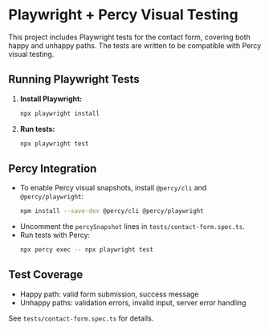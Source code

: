 # Playwright + Percy Visual Testing

This project includes Playwright tests for the contact form, covering both happy and unhappy paths. The tests are written to be compatible with Percy visual testing.

## Running Playwright Tests

1. **Install Playwright:**
   ```sh
   npx playwright install
   ```
2. **Run tests:**
   ```sh
   npx playwright test
   ```

## Percy Integration

- To enable Percy visual snapshots, install `@percy/cli` and `@percy/playwright`:
  ```sh
  npm install --save-dev @percy/cli @percy/playwright
  ```
- Uncomment the `percySnapshot` lines in `tests/contact-form.spec.ts`.
- Run tests with Percy:
  ```sh
  npx percy exec -- npx playwright test
  ```

## Test Coverage

- Happy path: valid form submission, success message
- Unhappy paths: validation errors, invalid input, server error handling

See `tests/contact-form.spec.ts` for details.
